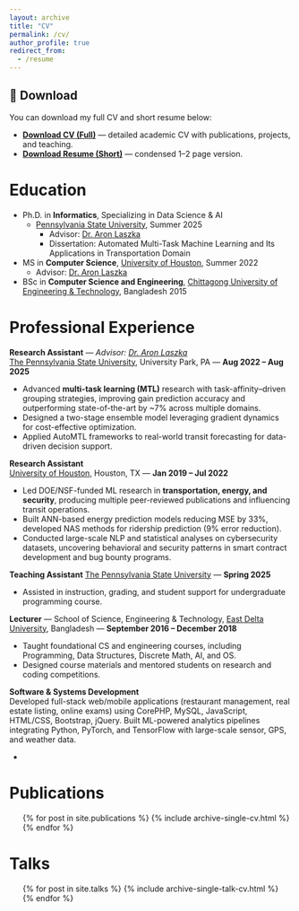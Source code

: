 ```yaml
---
layout: archive
title: "CV"
permalink: /cv/
author_profile: true
redirect_from:
  - /resume
---
```

## 📄 Download

You can download my full CV and short resume below:

- **[Download CV (Full)](files/AfiyaAyman_ShortResume.pdf)** — detailed academic CV with publications, projects, and teaching.
- **[Download Resume (Short)](files/AfiyaAyman_ShortResume.pdf)** — condensed 1–2 page version.


Education
======
* Ph.D. in **Informatics**, Specializing in Data Science & AI
  * [Pennsylvania State University](https://ist.psu.edu/), Summer 2025
    * Advisor: [Dr. Aron Laszka](https://aronlaszka.com/)
    * Dissertation: Automated Multi-Task Machine Learning and Its Applications in Transportation Domain
* MS in **Computer Science**, [University of Houston](https://www.uh.edu/nsm/computer-science/), Summer 2022
    * Advisor: [Dr. Aron Laszka](https://aronlaszka.com/)
* BSc in **Computer Science and Engineering**, [Chittagong University of Engineering & Technology](https://www.cuet.ac.bd/), Bangladesh 2015

Professional Experience
======

**Research Assistant** — *Advisor: [Dr. Aron Laszka](https://aronlaszka.com/)*  
[The Pennsylvania State University](https://www.psu.edu/), University Park, PA — **Aug 2022 – Aug 2025**  
- Advanced **multi-task learning (MTL)** research with task-affinity–driven grouping strategies, improving gain prediction accuracy and outperforming state-of-the-art by ~7% across multiple domains. 
- Designed a two-stage ensemble model leveraging gradient dynamics for cost-effective optimization. 
- Applied AutoMTL frameworks to real-world transit forecasting for data-driven decision support.

**Research Assistant**  
[University of Houston](https://www.uh.edu/), Houston, TX — **Jan 2019 – Jul 2022**  
- Led DOE/NSF-funded ML research in **transportation, energy, and security**, producing multiple peer-reviewed publications and influencing transit operations. 
- Built ANN-based energy prediction models reducing MSE by 33%, developed NAS methods for ridership prediction (9% error reduction). 
- Conducted large-scale NLP and statistical analyses on cybersecurity datasets, uncovering behavioral and security patterns in smart contract development and bug bounty programs.

**Teaching Assistant** 
[The Pennsylvania State University](https://www.psu.edu/) — **Spring 2025**  
- Assisted in instruction, grading, and student support for undergraduate programming course.

**Lecturer** — School of Science, Engineering & Technology,
[East Delta University](https://www.eastdelta.edu.bd/), Bangladesh — **September 2016 – December 2018**  
- Taught foundational CS and engineering courses, including Programming, Data Structures, Discrete Math, AI, and OS. 
- Designed course materials and mentored students on research and coding competitions.


**Software & Systems Development**  
Developed full-stack web/mobile applications (restaurant management, real estate listing, online exams) using CorePHP, MySQL, JavaScript, HTML/CSS, Bootstrap, jQuery. Built ML-powered analytics pipelines integrating Python, PyTorch, and TensorFlow with large-scale sensor, GPS, and weather data.

* 
[//]: # (* 2019/01 - Present - **Graduate Research Assistant**)

[//]: # (  * [University of Houston]&#40;https://www.uh.edu/&#41;, [Pennsylvania State University]&#40;https://www.psu.edu/&#41;)

[//]: # (  * Supervisor: [Dr. Aron Laszka]&#40;https://aronlaszka.com/&#41;)

[//]: # (  * **Research Interests:** Automated Machine Learning, AI for Social Good, Data Science)

[//]: # (  * Leveraged the power of Artificial Intelligence &#40;AI&#41; to solve various research problems focused on social good )

[//]: # (    * Developed data-driven models to optimize the operational efficiency of public transportation systems)

[//]: # (      * Reducing the carbon footprints through energy consumption prediction)

[//]: # (      * Accurately predicting passenger occupancy for better resource allocation and increased passenger comfort)

[//]: # (  * Contributed to the development of more efficient and effective machine learning algorithms by utilizing Automated Machine Learning &#40;AutoML&#41;)

[//]: # (  * Collected and analyzed data from various sources to conduct different studies &#40;EDA, Topic Modelling, Statistical Analysis&#41;)

[//]: # (  * Published research works in peer reviewed conferences and journals)

[//]: # (* 2016/09 - 2018/12 - **Lecturer**)

[//]: # (  * [East Delta University]&#40;https://www.eastdelta.edu.bd/&#41;, Bangladesh)

[//]: # (    * Taught undergraduate courses in Computer Science and Engineering)

[//]: # (    * Designed and delivered different undergrad courses, instructed fundamental programming hands-on courses)

[//]: # (    * Mentored students for their research projects and thesis)

[//]: # (* )

Publications
======
  <ul>{% for post in site.publications %}
    {% include archive-single-cv.html %}
  {% endfor %}</ul>
  
Talks
======
  <ul>{% for post in site.talks %}
    {% include archive-single-talk-cv.html %}
  {% endfor %}</ul>
  
